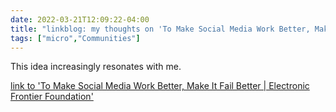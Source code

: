 ```yaml
---
date: 2022-03-21T12:09:22-04:00
title: "linkblog: my thoughts on 'To Make Social Media Work Better, Make It Fail Better | Electronic Frontier Foundation'"
tags: ["micro","Communities"]
---
```

This idea increasingly resonates with me.
 
[link to 'To Make Social Media Work Better, Make It Fail Better | Electronic Frontier Foundation'](https://www.eff.org/deeplinks/2022/03/make-social-media-work-better-make-it-fail-better-0)
